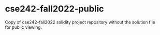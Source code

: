 # cse242-fall2022-public
Copy of cse242-fall2022 solidity project repository without the solution file for public viewing.
